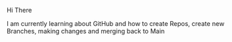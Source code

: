 Hi There

I am currently learning about GitHub and how to create Repos, create new Branches, making changes and merging back to Main
